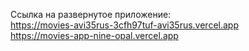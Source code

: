 Ссылка на развернутое приложение:
<br/>https://movies-avi35rus-3cfh97tuf-avi35rus.vercel.app
<br/>https://movies-app-nine-opal.vercel.app
